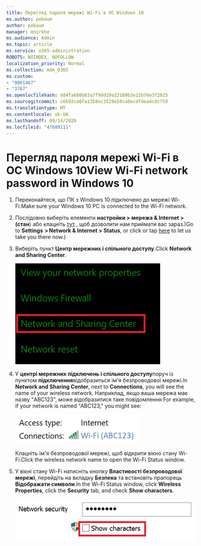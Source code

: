 ```yaml
---
title: Перегляд пароля мережі Wi-Fi в ОС Windows 10
ms.author: pebaum
author: pebaum
manager: mnirkhe
ms.audience: Admin
ms.topic: article
ms.service: o365-administration
ROBOTS: NOINDEX, NOFOLLOW
localization_priority: Normal
ms.collection: Adm_O365
ms.custom:
- "9001467"
- "3767"
ms.openlocfilehash: dd4fa680b03a7f9dd29a22189b3e22b76e3f2025
ms.sourcegitcommit: c6692ce0fa1358ec3529e59ca0ecdfdea4cdc759
ms.translationtype: MT
ms.contentlocale: uk-UA
ms.lasthandoff: 09/14/2020
ms.locfileid: "47689111"
---
```

# <a name="view-wi-fi-network-password-in-windows-10"></a><span data-ttu-id="1d875-102">Перегляд пароля мережі Wi-Fi в ОС Windows 10</span><span class="sxs-lookup"><span data-stu-id="1d875-102">View Wi-Fi network password in Windows 10</span></span>

1. <span data-ttu-id="1d875-103">Переконайтеся, що ПК з Windows 10 підключено до мережі Wi-Fi.</span><span class="sxs-lookup"><span data-stu-id="1d875-103">Make sure your Windows 10 PC is connected to the Wi-Fi network.</span></span>

2. <span data-ttu-id="1d875-104">Послідовно виберіть елементи **настройки > мережа & Internet > (стан**) або клацніть [тут](ms-settings:network?activationSource=GetHelp) , щоб дозволити нам приймати вас зараз.)</span><span class="sxs-lookup"><span data-stu-id="1d875-104">Go to **Settings  > Network & Internet  > Status**, or click or tap [here](ms-settings:network?activationSource=GetHelp) to let us take you there now.)</span></span>

3. <span data-ttu-id="1d875-105">Виберіть пункт **Центр мережних і спільного доступу**.</span><span class="sxs-lookup"><span data-stu-id="1d875-105">Click **Network and Sharing Center**.</span></span>

    ![Центр мережних і спільного доступу.](media/network-sharing-center.png)

4. <span data-ttu-id="1d875-107">У **центрі мережних підключень і спільного доступу**поруч із пунктом **підключення**відобразиться ім'я безпроводової мережі.</span><span class="sxs-lookup"><span data-stu-id="1d875-107">In **Network and Sharing Center**, next to **Connections**, you will see the name of your wireless network.</span></span> <span data-ttu-id="1d875-108">Наприклад, якщо ваша мережа має назву "ABC123", може відобразитися таке повідомлення:</span><span class="sxs-lookup"><span data-stu-id="1d875-108">For example, if your network is named "ABC123," you might see:</span></span>

    ![Мережні підключення.](media/network-connections.png)

    <span data-ttu-id="1d875-110">Клацніть ім'я безпроводової мережі, щоб відкрити вікно стану Wi-Fi.</span><span class="sxs-lookup"><span data-stu-id="1d875-110">Click the wireless network name to open the Wi-Fi Status window.</span></span> 

5. <span data-ttu-id="1d875-111">У вікні стану Wi-Fi натисніть кнопку **Властивості безпроводової мережі**, перейдіть на вкладку **Безпека** та встановіть прапорець **Відображати символи**.</span><span class="sxs-lookup"><span data-stu-id="1d875-111">In the Wi-Fi Status window, click **Wireless Properties**, click the **Security** tab, and check **Show characters**.</span></span>

    ![Відображати символи паролів Wi-Fi.](media/show-password-characters.png)

